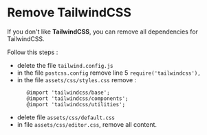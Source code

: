 # Remove TailwindCSS

If you don't like **TailwindCSS**, you can remove all dependencies for TailwindCSS.

Follow this steps :



- delete the file ```tailwind.config.js```
- in the file ```postcss.config``` remove line 5 ```require('tailwindcss'),```
- in the file ```assets/css/styles.css``` remove :
  ```
     @import 'tailwindcss/base';
     @import 'tailwindcss/components';
     @import 'tailwindcss/utilities';
  ```
- delete file ```assets/css/default.css```
- in file ```assets/css/editor.css```, remove all content.